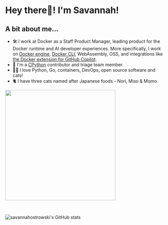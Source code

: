 # **Hey there👋! I'm Savannah!** 

## **A bit about me...**
- 🛠 I work at Docker as a Staff Product Manager, leading product for the Docker runtime and AI developer experiences. More specifically, I work on [Docker engine](https://github.com/moby/moby), [Docker CLI](https://github.com/docker/cli), WebAssembly, OSS, and integrations like [the Docker extension for GitHub Copilot](https://github.com/marketplace/docker-for-github-copilot).
- 🐍 I'm a [CPython](https://github.com/python/cpython) contributor and triage team member.
- 👩‍💻 I love Python, Go, containers, DevOps, open source software and cats!
- 🐈 I have three cats named after Japanese foods - Nori, Miso & Momo
<p align="left">
   <img src="cats.jpg" width="350px"/>
</p>

<br>
 
![`savannahostrowski`'s GitHub stats](https://github-readme-stats.vercel.app/api?username=savannahostrowski&show_icons=true&theme=radical)
